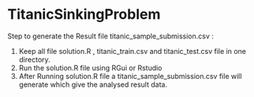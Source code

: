 # TitanicSinkingProblem
Step to generate the Result file titanic_sample_submission.csv  :
1. Keep all file solution.R , titanic_train.csv and titanic_test.csv file in one directory.
2. Run the solution.R file using RGui or Rstudio 
3. After Running solution.R file a titanic_sample_submission.csv file will generate which give the analysed result data.
